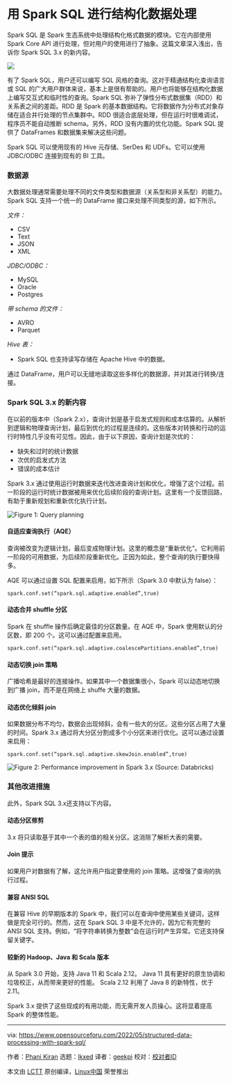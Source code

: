 [#]: subject: "Structured Data Processing with Spark SQL"
[#]: via: "https://www.opensourceforu.com/2022/05/structured-data-processing-with-spark-sql/"
[#]: author: "Phani Kiran https://www.opensourceforu.com/author/phani-kiran/"
[#]: collector: "lkxed"
[#]: translator: "geekpi"
[#]: reviewer: " "
[#]: publisher: " "
[#]: url: " "

用 Spark SQL 进行结构化数据处理
======
Spark SQL 是 Spark 生态系统中处理结构化格式数据的模块。它在内部使用 Spark Core API 进行处理，但对用户的使用进行了抽象。这篇文章深入浅出，告诉你 Spark SQL 3.x 的新内容。

![][1]

有了 Spark SQL，用户还可以编写 SQL 风格的查询。这对于精通结构化查询语言或 SQL 的广大用户群体来说，基本上是很有帮助的。用户也将能够在结构化数据上编写交互式和临时性的查询。Spark SQL 弥补了弹性分布式数据集（RDD）和关系表之间的差距。RDD 是 Spark 的基本数据结构。它将数据作为分布式对象存储在适合并行处理的节点集群中。RDD 很适合底层处理，但在运行时很难调试，程序员不能自动推断 schema。另外，RDD 没有内置的优化功能。Spark SQL 提供了 DataFrames 和数据集来解决这些问题。

Spark SQL 可以使用现有的 Hive 元存储、SerDes 和 UDFs。它可以使用 JDBC/ODBC 连接到现有的 BI 工具。

### 数据源

大数据处理通常需要处理不同的文件类型和数据源（关系型和非关系型）的能力。Spark SQL 支持一个统一的 DataFrame 接口来处理不同类型的源，如下所示。

*文件：*

* CSV
* Text
* JSON
* XML

*JDBC/ODBC：*

* MySQL
* Oracle
* Postgres

*带 schema 的文件：*

* AVRO
* Parquet

*Hive 表：*

* Spark SQL 也支持读写存储在 Apache Hive 中的数据。

通过 DataFrame，用户可以无缝地读取这些多样化的数据源，并对其进行转换/连接。

### Spark SQL 3.x 的新内容

在以前的版本中（Spark 2.x），查询计划是基于启发式规则和成本估算的。从解析到逻辑和物理查询计划，最后到优化的过程是连续的。这些版本对转换和行动的运行时特性几乎没有可见性。因此，由于以下原因，查询计划是次优的：

* 缺失和过时的统计数据
* 次优的启发式方法
* 错误的成本估计

Spark 3.x 通过使用运行时数据来迭代改进查询计划和优化，增强了这个过程。前一阶段的运行时统计数据被用来优化后续阶段的查询计划。这里有一个反馈回路，有助于重新规划和重新优化执行计划。

![Figure 1: Query planning][2]

#### 自适应查询执行（AQE）

查询被改变为逻辑计划，最后变成物理计划。这里的概念是“重新优化”。它利用前一阶段的可用数据，为后续阶段重新优化。正因为如此，整个查询的执行要快得多。

AQE 可以通过设置 SQL 配置来启用，如下所示（Spark 3.0 中默认为 false）：

```
spark.conf.set(“spark.sql.adaptive.enabled”,true)
```

#### 动态合并 shuffle 分区

Spark 在 shuffle 操作后确定最佳的分区数量。在 AQE 中，Spark 使用默认的分区数，即 200 个。这可以通过配置来启用。

```
spark.conf.set(“spark.sql.adaptive.coalescePartitions.enabled”,true)
```

#### 动态切换 join 策略

广播哈希是最好的连接操作。如果其中一个数据集很小，Spark 可以动态地切换到广播 join，而不是在网络上 shuffe 大量的数据。

#### 动态优化倾斜 join

如果数据分布不均匀，数据会出现倾斜，会有一些大的分区。这些分区占用了大量的时间。Spark 3.x 通过将大分区分割成多个小分区来进行优化。这可以通过设置来启用：

```
spark.conf.set(“spark.sql.adaptive.skewJoin.enabled”,true)
```

![Figure 2: Performance improvement in Spark 3.x (Source: Databricks)][3]

### 其他改进措施


此外，Spark SQL 3.x还支持以下内容。

#### 动态分区修剪

3.x 将只读取基于其中一个表的值的相关分区。这消除了解析大表的需要。

#### Join 提示

如果用户对数据有了解，这允许用户指定要使用的 join 策略。这增强了查询的执行过程。

#### 兼容 ANSI SQL

在兼容 Hive 的早期版本的 Spark 中，我们可以在查询中使用某些关键词，这样做是完全可行的。然而，这在 Spark SQL 3 中是不允许的，因为它有完整的 ANSI SQL 支持。例如，“将字符串转换为整数”会在运行时产生异常。它还支持保留关键字。

#### 较新的 Hadoop、Java 和 Scala 版本

从 Spark 3.0 开始，支持 Java 11 和 Scala 2.12。 Java 11 具有更好的原生协调和垃圾校正，从而带来更好的性能。 Scala 2.12 利用了 Java 8 的新特性，优于 2.11。

Spark 3.x 提供了这些现成的有用功能，而无需开发人员操心。这将显着提高 Spark 的整体性能。

--------------------------------------------------------------------------------

via: https://www.opensourceforu.com/2022/05/structured-data-processing-with-spark-sql/

作者：[Phani Kiran][a]
选题：[lkxed][b]
译者：[geekpi](https://github.com/geekpi)
校对：[校对者ID](https://github.com/校对者ID)

本文由 [LCTT](https://github.com/LCTT/TranslateProject) 原创编译，[Linux中国](https://linux.cn/) 荣誉推出

[a]: https://www.opensourceforu.com/author/phani-kiran/
[b]: https://github.com/lkxed
[1]: https://www.opensourceforu.com/wp-content/uploads/2022/04/Spark-SQL-Data-cluster.jpg
[2]: https://www.opensourceforu.com/wp-content/uploads/2022/04/Figure-1-Query-planning.jpg
[3]: https://www.opensourceforu.com/wp-content/uploads/2022/04/Figure-2-Performance-improvement-in-Spark-3.x-Source-Databricks.jpg

